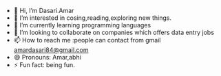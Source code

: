 - 👋 Hi, I’m Dasari.Amar
- 👀 I’m interested in cosing,reading,exploring new things.
- 🌱 I’m currently learning programming languages
- 💞️ I’m looking to collaborate on companies which offers data entry jobs
- 📫 How to reach me :people can contact from gmail amardasari84@gmail.com
- 😄 Pronouns: Amar,abhi
- ⚡ Fun fact: being fun.

<!---
amardasari84/amardasari84 is a ✨ special ✨ repository because its `README.md` (this file) appears on your GitHub profile.
You can click the Preview link to take a look at your changes.
--->
